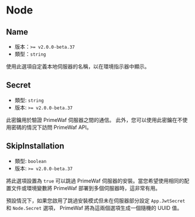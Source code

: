 # Node

## Name
- 版本：`>= v2.0.0-beta.37`
- 類型：`string`

使用此選項自定義本地伺服器的名稱，以在環境指示器中顯示。

## Secret
- 類型: `string`
- 版本: `>= v2.0.0-beta.37`

此密鑰用於驗證 PrimeWaf 伺服器之間的通信。
此外，您可以使用此密鑰在不使用密碼的情況下訪問 PrimeWaf API。

## SkipInstallation
- 類型: `boolean`
- 版本: `>= v2.0.0-beta.37`

將此選項設置為 `true` 可以跳過 PrimeWaf 伺服器的安裝。當您希望使用相同的配置文件或環境變數將 PrimeWaf 部署到多個伺服器時，這非常有用。

預設情況下，如果您啟用了跳過安裝模式但未在伺服器部分設定 `App.JwtSecret` 和 `Node.Secret` 選項，
PrimeWaf 將為這兩個選項生成一個隨機的 UUID 值。
